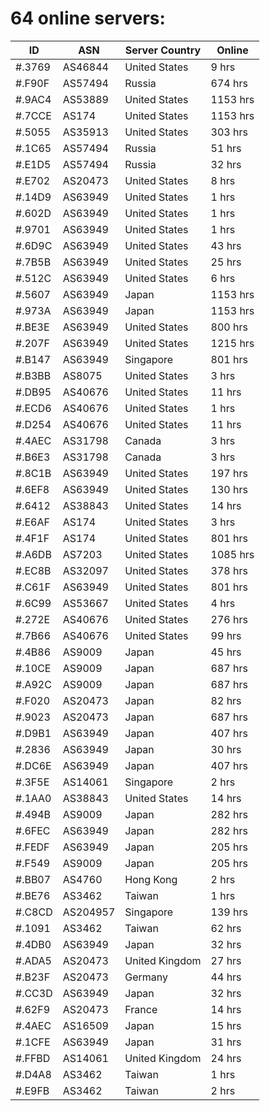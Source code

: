 # 64 online servers:

| ID | ASN | Server Country | Online |
| ------ | ------ | ------ | ------ |
| #.3769 | AS46844 | United States | 9 hrs |
| #.F90F | AS57494 | Russia | 674 hrs |
| #.9AC4 | AS53889 | United States | 1153 hrs |
| #.7CCE | AS174 | United States | 1153 hrs |
| #.5055 | AS35913 | United States | 303 hrs |
| #.1C65 | AS57494 | Russia | 51 hrs |
| #.E1D5 | AS57494 | Russia | 32 hrs |
| #.E702 | AS20473 | United States | 8 hrs |
| #.14D9 | AS63949 | United States | 1 hrs |
| #.602D | AS63949 | United States | 1 hrs |
| #.9701 | AS63949 | United States | 1 hrs |
| #.6D9C | AS63949 | United States | 43 hrs |
| #.7B5B | AS63949 | United States | 25 hrs |
| #.512C | AS63949 | United States | 6 hrs |
| #.5607 | AS63949 | Japan | 1153 hrs |
| #.973A | AS63949 | Japan | 1153 hrs |
| #.BE3E | AS63949 | United States | 800 hrs |
| #.207F | AS63949 | United States | 1215 hrs |
| #.B147 | AS63949 | Singapore | 801 hrs |
| #.B3BB | AS8075 | United States | 3 hrs |
| #.DB95 | AS40676 | United States | 11 hrs |
| #.ECD6 | AS40676 | United States | 1 hrs |
| #.D254 | AS40676 | United States | 11 hrs |
| #.4AEC | AS31798 | Canada | 3 hrs |
| #.B6E3 | AS31798 | Canada | 3 hrs |
| #.8C1B | AS63949 | United States | 197 hrs |
| #.6EF8 | AS63949 | United States | 130 hrs |
| #.6412 | AS38843 | United States | 14 hrs |
| #.E6AF | AS174 | United States | 3 hrs |
| #.4F1F | AS174 | United States | 801 hrs |
| #.A6DB | AS7203 | United States | 1085 hrs |
| #.EC8B | AS32097 | United States | 378 hrs |
| #.C61F | AS63949 | United States | 801 hrs |
| #.6C99 | AS53667 | United States | 4 hrs |
| #.272E | AS40676 | United States | 276 hrs |
| #.7B66 | AS40676 | United States | 99 hrs |
| #.4B86 | AS9009 | Japan | 45 hrs |
| #.10CE | AS9009 | Japan | 687 hrs |
| #.A92C | AS9009 | Japan | 687 hrs |
| #.F020 | AS20473 | Japan | 82 hrs |
| #.9023 | AS20473 | Japan | 687 hrs |
| #.D9B1 | AS63949 | Japan | 407 hrs |
| #.2836 | AS63949 | Japan | 30 hrs |
| #.DC6E | AS63949 | Japan | 407 hrs |
| #.3F5E | AS14061 | Singapore | 2 hrs |
| #.1AA0 | AS38843 | United States | 14 hrs |
| #.494B | AS9009 | Japan | 282 hrs |
| #.6FEC | AS63949 | Japan | 282 hrs |
| #.FEDF | AS63949 | Japan | 205 hrs |
| #.F549 | AS9009 | Japan | 205 hrs |
| #.BB07 | AS4760 | Hong Kong | 2 hrs |
| #.BE76 | AS3462 | Taiwan | 1 hrs |
| #.C8CD | AS204957 | Singapore | 139 hrs |
| #.1091 | AS3462 | Taiwan | 62 hrs |
| #.4DB0 | AS63949 | Japan | 32 hrs |
| #.ADA5 | AS20473 | United Kingdom | 27 hrs |
| #.B23F | AS20473 | Germany | 44 hrs |
| #.CC3D | AS63949 | Japan | 32 hrs |
| #.62F9 | AS20473 | France | 14 hrs |
| #.4AEC | AS16509 | Japan | 15 hrs |
| #.1CFE | AS63949 | Japan | 31 hrs |
| #.FFBD | AS14061 | United Kingdom | 24 hrs |
| #.D4A8 | AS3462 | Taiwan | 1 hrs |
| #.E9FB | AS3462 | Taiwan | 2 hrs |

